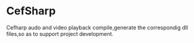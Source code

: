 # CefSharp
Cefharp audo and video playback compile,generate the correspondig dll files,so as to support project development.
